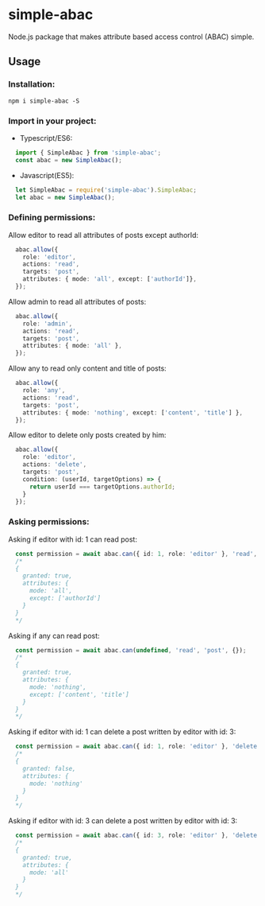# simple-abac
Node.js package that makes attribute based access control (ABAC) simple.

## Usage  
### Installation:
`npm i simple-abac -S`

### Import in your project:  
+ Typescript/ES6:
```typescript
  import { SimpleAbac } from 'simple-abac';
  const abac = new SimpleAbac();
```
+ Javascript(ES5):
```javascript
  let SimpleAbac = require('simple-abac').SimpleAbac;
  let abac = new SimpleAbac();
```

### Defining permissions:  
Allow editor to read all attributes of posts except authorId:
```typescript
  abac.allow({
    role: 'editor',
    actions: 'read',
    targets: 'post',
    attributes: { mode: 'all', except: ['authorId']},
  });
```

Allow admin to read all attributes of posts:
```typescript
  abac.allow({
    role: 'admin',
    actions: 'read',
    targets: 'post',
    attributes: { mode: 'all' },
  });
```

Allow any to read only content and title of posts:
```typescript
  abac.allow({
    role: 'any',
    actions: 'read',
    targets: 'post',
    attributes: { mode: 'nothing', except: ['content', 'title'] },
  });
```

Allow editor to delete only posts created by him:
```typescript
  abac.allow({
    role: 'editor',
    actions: 'delete',
    targets: 'post',
    condition: (userId, targetOptions) => {
      return userId === targetOptions.authorId;
    }
  });
```

### Asking permissions:  
Asking if editor with id: 1 can read post:
```typescript
  const permission = await abac.can({ id: 1, role: 'editor' }, 'read', 'post', {});
  /* 
  {
    granted: true,
    attributes: {
      mode: 'all',
      except: ['authorId']
    }
  } 
  */
```

Asking if any can read post:
```typescript
  const permission = await abac.can(undefined, 'read', 'post', {});
  /* 
  {
    granted: true,
    attributes: {
      mode: 'nothing',
      except: ['content', 'title']
    }
  } 
  */
```

Asking if editor with id: 1 can delete a post written by editor with id: 3:
```typescript
  const permission = await abac.can({ id: 1, role: 'editor' }, 'delete', 'post', {authorId: 3, ...});
  /* 
  {
    granted: false,
    attributes: {
      mode: 'nothing'
    }
  }
  */
```

Asking if editor with id: 3 can delete a post written by editor with id: 3:
```typescript
  const permission = await abac.can({ id: 3, role: 'editor' }, 'delete', 'post', {authorId: 3, ...});
  /* 
  {
    granted: true,
    attributes: {
      mode: 'all'
    }
  }
  */
```
